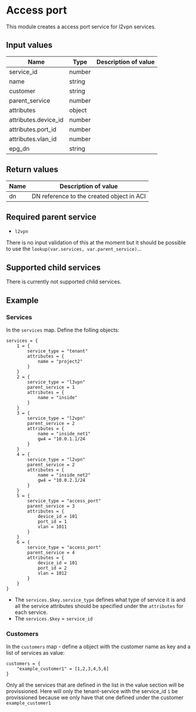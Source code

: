 # Access port

This module creates a access port service for l2vpn services.

## Input values

| Name                 | Type   | Description of value |
|----------------------|--------|----------------------|
| service_id           | number |                      |
| name                 | string |                      |
| customer             | string |                      |
| parent_service       | number |                      |
| attributes           | object |                      |
| attributes.device_id | number |                      |
| attributes.port_id   | number |                      |
| attributes.vlan_id   | number |                      |
| epg_dn               | string |                      |

## Return values

| Name | Description of value                      |
|------|-------------------------------------------|
| dn   | DN reference to the created object in ACI |

## Required parent service

- `l2vpn`

There is no input validation of this at the moment but it should be possible to use the `lookup(var.services, var.parent_service)`...

## Supported child services

There is currently not supported child services.

## Example

### Services

In the `services` map. Define the folling objects:

```hcl
services = {
    1 = {
        service_type = "tenant"
        attributes = {
            name = "project2"
        }
    }
    2 = {
        service_type = "l3vpn"
        parent_service = 1
        attributes = {
            name = "inside"
        }
    }
    3 = {
        service_type = "l2vpn"
        parent_service = 2
        attributes = {
            name = "inside_net1"
            gw4 = "10.0.1.1/24
        }
    }
    4 = {
        service_type = "l2vpn"
        parent_service = 2
        attributes = {
            name = "inside_net2"
            gw4 = "10.0.2.1/24
        }
    }
    5 = {
        service_type = "access_port"
        parent_service = 3
        attributes = {
            device_id = 101
            port_id = 1
            vlan = 1011
        }
    }
    6 = {
        service_type = "access_port"
        parent_service = 4
        attributes = {
            device_id = 101
            port_id = 2
            vlan = 1012
        }
    }
}
```

- The `services.$key.service_type` defines what type of service it is and all the service attributes should be specified under the `attributes` for each service.
- The `services.$key` = `service_id`

### Customers

In the `customers` map - define a object with the customer name as key and a list of services as value:

```hcl
customers = {
    "example_customer1" = [1,2,3,4,5,6]
}
```

Only all the services that are defined in the list in the value section will be provissioned. Here will only the tenant-service with the service_id `1` be provissioned because we only have that one defined under the customer `example_customer1`
